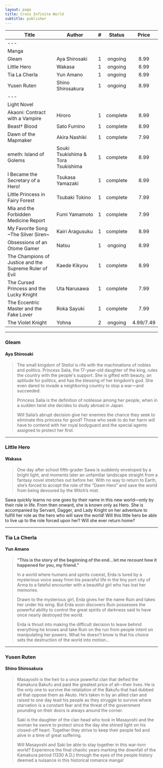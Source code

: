 ```yaml
---
layout: page
title: Cross Infinite World
subtitle: publisher
---
```


|Title | Author |  #  | Status | Price |
|-|-|:-:|:-:|:-:|
|---
| Manga
| Gleam | Aya Shirosaki | 1 | ongoing | 8.99 |
| Little Hero | Wakasa | 1 | ongoing | 8.99 |
| Tia La Cherla | Yun Amano | 1 | ongoing | 8.99 |
| Yusen Ruten | Shino Shirosakura | 1 | ongoing | 8.99 |
|---
| Light Novel
| Akaoni: Contract with a Vampire | Hiroro | 1 | complete | 8.99 |
| Beast† Blood | Sato Fumino | 1 | complete | 8.99 |
| Dawn of the Mapmaker | Akira Nashiki | 1 | complete | 7.99 |
| emeth: Island of Golems | Souki Tsukishima & Tora Tsukishima | 1 | complete | 8.99 |
| I Became the Secretary of a Hero! | Tsukasa Yamazaki | 1 | complete | 8.99 |
| Little Princess in Fairy Forest | Tsubaki Tokino | 1 | complete | 7.99 |
| Mia and the Forbidden Medicine Report | Fumi Yamamoto | 1 | complete | 7.99 |
| My Favorite Song ~The Silver Siren~ | Kairi Aragusuku | 1 | complete | 8.99 |
| Obsessions of an Otome Gamer | Natsu | 1 | ongoing | 8.99 |
| The Champions of Justice and the Supreme Ruler of Evil | Kaede Kikyou | 1 | complete | 8.99 |
| The Cursed Princess and the Lucky Knight | Uta Narusawa | 1 | complete | 7.99 |
| The Eccentric Master and the Fake Lover | Roka Sayuki | 1 | complete | 7.99 |
| The Violet Knight | Yohna | 2 | ongoing | 4.99/7.49 |

---

### Gleam
#### Aya Shirosaki
>The small kingdom of Steliol is rife with the machinations of nobles and politics. Princess Salia, the 17-year-old daughter of the king, rules the country with the people's support. She is gifted with beauty, an aptitude for politics, and has the blessing of her kingdom’s god. She even dared to invade a neighboring country to stop a war—and succeeded.
>
>Princess Salia is the definition of noblesse among her people, when in a sudden twist she decides to study abroad in Japan.
>
>Will Salia’s abrupt decision give her enemies the chance they seek to eliminate this princess for good? Those who seek to do her harm will have to contend with her royal bodyguard and the special agents assigned to protect her first.

---

### Little Hero
#### Wakasa
>One day after school fifth-grader Sawa is suddenly enveloped by a bright light, and moments later an unfamiliar landscape straight from a fantasy novel stretches out before her. With no way to return to Earth, she’s forced to accept the role of the “Dawn Hero” and save the world from being devoured by the Witch’s mist.
>
Sawa quickly learns no one goes by their name in this new world—only by their role in life. From then onward, she is known only as Hero. She is accompanied by Servant, Dagger, and Lady Knight on her adventure to fulfill her role as the hero who will save the world! Will this little hero be able to live up to the role forced upon her? Will she ever return home?

---

### Tia La Cherla
#### Yun Amano
>**“This is the story of the beginning of the end…let me recount how it happened for you, my friend.”**
>
>In a world where humans and spirits coexist, Erda is lured by a mysterious voice away from his peaceful life in the tiny port city of Arma to a fateful encounter with a beautiful girl who has lost her memories.
>
>Drawn to the mysterious girl, Erda gives her the name Ruin and takes her under his wing. But Erda soon discovers Ruin possesses the powerful ability to control the great spirits of darkness said to have once nearly destroyed the world.
>
>Erda is thrust into making the difficult decision to leave behind everything he knows and take Ruin on the run from people intent on manipulating her powers. What he doesn’t know is that his choice sets the destruction of the world into motion…

---

### Yusen Ruten
#### Shino Shirosakura
> Masayoshi is the heir to a once powerful clan that defied the Kamakura Bakufu and paid the greatest price of all—their lives. He is the only one to survive the retaliation of the Bakufu that had dubbed all that oppose them as Akuto. He’s taken in by an allied clan and raised to one day lead his people as they struggle to survive where starvation is a constant fear and the threat of the government pounding on their doors is always around the corner.
>
>Saki is the daughter of the clan head who took in Masayoshi and the woman he swore to protect since the day she shined light on his closed-off heart. Together they strive to keep their people fed and alive in a time of great suffering.
>
>Will Masayoshi and Saki be able to stay together in this war-torn world? Experience the final chaotic years marking the downfall of the Kamakura period (1330 A.D.) through the eyes of the people history deemed a nuisance in this historical romance manga!
